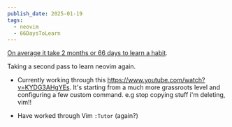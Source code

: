 ```yaml
---
publish_date: 2025-01-19
tags:
  - neovim
  - 66DaysToLearn
---
```

[On average it take 2 months or 66 days to learn a habit](https://jamesclear.com/new-habit#:~:text=On%20average%2C%20it%20takes%20more%20than%202%20months%20before%20a%20new%20behavior%20becomes%20automatic%20%E2%80%94%2066%20days%20to%20be%20exact).

Taking a second pass to learn neovim again. 

- Currently working through this https://www.youtube.com/watch?v=KYDG3AHgYEs. It's starting from a much more grassroots level and configuring a few custom command. e.g stop copying stuff i'm deleting, vim!!

- Have worked through Vim `:Tutor`  (again?)

